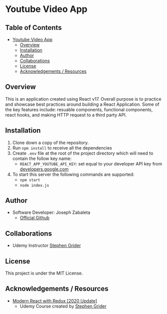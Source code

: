 # Youtube Video App

## Table of Contents

-   [Youtube Video App](#youtube-video-app)
    -   [Overview](#overview)
    -   [Installation](#installation)
    -   [Author](#author)
    -   [Collaborations](#collaborations)
    -   [License](#license)
    -   [Acknowledgements / Resources](#acknowledgements-/-resources)

## Overview

This is an application created using React v17. Overall purpose is to practice and showcase best practices around building a React Application. Some of the key features include: resuable components, functional components, react hooks, and making HTTP request to a third party API.

## Installation

1. Clone down a copy of the repository.
2. Run `npm install` to receive all the dependencies
3. Create `.env` file at the root of the project directory which will need to contain the follow key name:
    - `REACT_APP_YOUTUBE_API_KEY`: set equal to your developer API key from [developers.google.com](developers.google.com)
4. To start this server the following commands are supported:
    - `npm start`
    - `node index.js`

## Author

-   Software Developer: Joseph Zabaleta
    -   [Official Github](https://github.com/joseph-zabaleta)

## Collaborations

-   Udemy Instructor [Stephen Grider](https://www.udemy.com/course/react-redux/#instructor-1)

## License

This project is under the MIT License.

## Acknowledgements / Resources

-   [Modern React with Redux [2020 Update]](https://www.udemy.com/course/react-redux/)
    -   Udemy Course created by [Stephen Grider](https://www.udemy.com/course/react-redux/#instructor-1)
